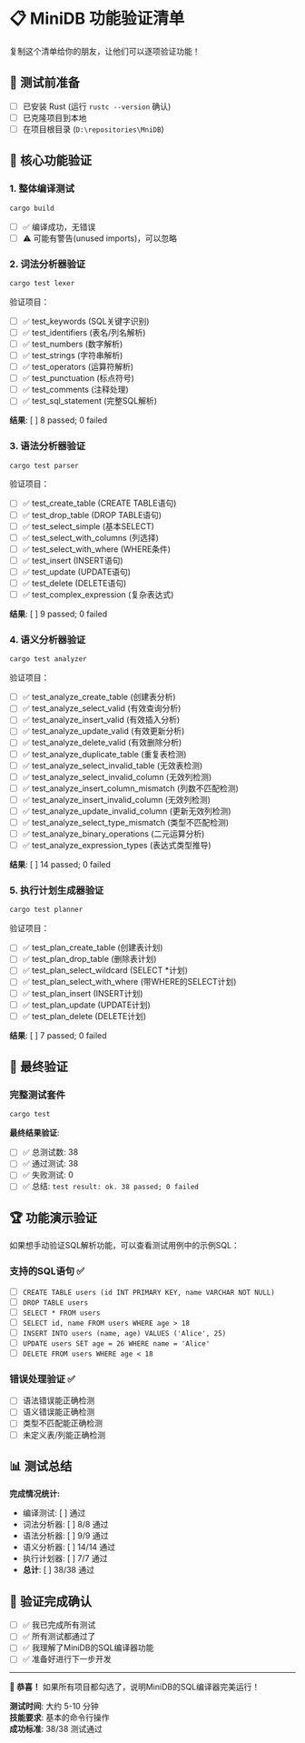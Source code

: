 # 📋 MiniDB 功能验证清单

复制这个清单给你的朋友，让他们可以逐项验证功能！

## 🎯 测试前准备

- [ ] 已安装 Rust (运行 `rustc --version` 确认)
- [ ] 已克隆项目到本地
- [ ] 在项目根目录 (`D:\repositories\MniDB`)

## 🧪 核心功能验证

### 1. 整体编译测试
```bash
cargo build
```
- [ ] ✅ 编译成功，无错误
- [ ] ⚠️ 可能有警告(unused imports)，可以忽略

### 2. 词法分析器验证
```bash
cargo test lexer
```
验证项目：
- [ ] ✅ test_keywords (SQL关键字识别)
- [ ] ✅ test_identifiers (表名/列名解析)  
- [ ] ✅ test_numbers (数字解析)
- [ ] ✅ test_strings (字符串解析)
- [ ] ✅ test_operators (运算符解析)
- [ ] ✅ test_punctuation (标点符号)
- [ ] ✅ test_comments (注释处理)
- [ ] ✅ test_sql_statement (完整SQL解析)

**结果**: [ ] 8 passed; 0 failed

### 3. 语法分析器验证
```bash
cargo test parser
```
验证项目：
- [ ] ✅ test_create_table (CREATE TABLE语句)
- [ ] ✅ test_drop_table (DROP TABLE语句)
- [ ] ✅ test_select_simple (基本SELECT)
- [ ] ✅ test_select_with_columns (列选择)
- [ ] ✅ test_select_with_where (WHERE条件)
- [ ] ✅ test_insert (INSERT语句)
- [ ] ✅ test_update (UPDATE语句)
- [ ] ✅ test_delete (DELETE语句)
- [ ] ✅ test_complex_expression (复杂表达式)

**结果**: [ ] 9 passed; 0 failed

### 4. 语义分析器验证
```bash
cargo test analyzer
```
验证项目：
- [ ] ✅ test_analyze_create_table (创建表分析)
- [ ] ✅ test_analyze_select_valid (有效查询分析)
- [ ] ✅ test_analyze_insert_valid (有效插入分析)
- [ ] ✅ test_analyze_update_valid (有效更新分析)
- [ ] ✅ test_analyze_delete_valid (有效删除分析)
- [ ] ✅ test_analyze_duplicate_table (重复表检测)
- [ ] ✅ test_analyze_select_invalid_table (无效表检测)
- [ ] ✅ test_analyze_select_invalid_column (无效列检测)
- [ ] ✅ test_analyze_insert_column_mismatch (列数不匹配检测)
- [ ] ✅ test_analyze_insert_invalid_column (无效列检测)
- [ ] ✅ test_analyze_update_invalid_column (更新无效列检测)
- [ ] ✅ test_analyze_select_type_mismatch (类型不匹配检测)
- [ ] ✅ test_analyze_binary_operations (二元运算分析)
- [ ] ✅ test_analyze_expression_types (表达式类型推导)

**结果**: [ ] 14 passed; 0 failed

### 5. 执行计划生成器验证
```bash
cargo test planner
```
验证项目：
- [ ] ✅ test_plan_create_table (创建表计划)
- [ ] ✅ test_plan_drop_table (删除表计划)
- [ ] ✅ test_plan_select_wildcard (SELECT *计划)
- [ ] ✅ test_plan_select_with_where (带WHERE的SELECT计划)
- [ ] ✅ test_plan_insert (INSERT计划)
- [ ] ✅ test_plan_update (UPDATE计划)
- [ ] ✅ test_plan_delete (DELETE计划)

**结果**: [ ] 7 passed; 0 failed

## 🎉 最终验证

### 完整测试套件
```bash
cargo test
```

**最终结果验证**:
- [ ] ✅ 总测试数: 38
- [ ] ✅ 通过测试: 38  
- [ ] ✅ 失败测试: 0
- [ ] ✅ 总结: `test result: ok. 38 passed; 0 failed`

## 🏆 功能演示验证

如果想手动验证SQL解析功能，可以查看测试用例中的示例SQL：

### 支持的SQL语句 ✅
- [ ] `CREATE TABLE users (id INT PRIMARY KEY, name VARCHAR NOT NULL)`
- [ ] `DROP TABLE users`  
- [ ] `SELECT * FROM users`
- [ ] `SELECT id, name FROM users WHERE age > 18`
- [ ] `INSERT INTO users (name, age) VALUES ('Alice', 25)`
- [ ] `UPDATE users SET age = 26 WHERE name = 'Alice'`
- [ ] `DELETE FROM users WHERE age < 18`

### 错误处理验证 ✅
- [ ] 语法错误能正确检测
- [ ] 语义错误能正确检测  
- [ ] 类型不匹配能正确检测
- [ ] 未定义表/列能正确检测

## 📊 测试总结

**完成情况统计:**
- 编译测试: [ ] 通过
- 词法分析器: [ ] 8/8 通过  
- 语法分析器: [ ] 9/9 通过
- 语义分析器: [ ] 14/14 通过
- 执行计划器: [ ] 7/7 通过
- **总计**: [ ] 38/38 通过

## 🎯 验证完成确认

- [ ] ✅ 我已完成所有测试
- [ ] ✅ 所有测试都通过了
- [ ] ✅ 我理解了MiniDB的SQL编译器功能
- [ ] ✅ 准备好进行下一步开发

---

**🎊 恭喜！** 如果所有项目都勾选了，说明MiniDB的SQL编译器完美运行！

**测试时间**: 大约 5-10 分钟  
**技能要求**: 基本的命令行操作  
**成功标准**: 38/38 测试通过
